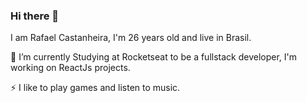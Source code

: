 ### Hi there 👋

I am Rafael Castanheira, I'm 26 years old and live in Brasil.

🌱 I’m currently Studying at Rocketseat to be a fullstack developer, I'm working on ReactJs projects.

⚡ I like to play games and listen to music.
<!--
**rafaelcastan/rafaelcastan** is a ✨ _special_ ✨ repository because its `README.md` (this file) appears on your GitHub profile.

Here are some ideas to get you started:

- 🔭 I’m currently working on ...
- 🌱 I’m currently learning ...
- 👯 I’m looking to collaborate on ...
- 🤔 I’m looking for help with ...
- 💬 Ask me about ...
- 📫 How to reach me: ...
- 😄 Pronouns: ...
- ⚡ Fun fact: ...
-->
